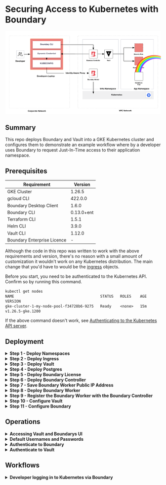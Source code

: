 # Securing Access to Kubernetes with Boundary

![Screenshot](images/diagram.png)

## Summary
This repo deploys Boundary and Vault into a GKE Kubernetes cluster and configures them to demonstrate an example workflow where by a developer uses Boundary to request Just-In-Time access to their application namespace.



## Prerequisites
| Requirement | Version |
| - | - |
| GKE Cluster | 1.26.5 |
| gcloud CLI | 422.0.0 |
| Boundary Desktop Client | 1.6.0 |
| Boundary CLI | 0.13.0+ent |
| Terraform CLI | 1.5.1 |
| Helm CLI | 3.9.0 |
| Vault CLI| 1.12.0 |
| Boundary Enterprise Licence | - |

Although the code in this repo was written to work with the above requirements and version, there's no reason with a small amount of customization it wouldn't work on any Kubernetes distribution. The main change that you'd have to would be the [ingress](./deploy/ingress) objects.

Before you start, you need to be authenticated to the Kubernetes API. Confirm so by running this command.
```
kubectl get nodes
NAME                                       STATUS   ROLES    AGE   VERSION
gke-cluster-1-my-node-pool-f34728b6-9275   Ready    <none>   15m   v1.26.5-gke.1200
```

If the above command doesn't work, see [Authenticating to the Kubernetes API server](https://cloud.google.com/kubernetes-engine/docs/how-to/api-server-authentication).

## Deployment
<details> 
  <summary><b>Step 1 - Deploy Namespaces</b></summary>

---
Deploy 2 namespaces.
- app - Used by the example web app.
- infra - Used by Vault and Boundary.
```bash
sh demo.sh namespaces
```  

</details>

<details> 
  <summary><b>Step 2 - Deploy Ingress</b></summary>

---
Deploy Services for HashiBank and Vault. In GKE, we deploy Kubernetes Services of `type: LoadBalancer` which then provisions a Cloud Loadbalancer mapped to the Service.

Why do we create the service ingress objects separately here and not together with each app? Because requesting a public IP from Google takes a few minutes, setting them up early makes sure that they have a  public IP associated by the time we need them.
```bash
sh demo.sh ingress
```  

</details>


<details> 
  <summary><b>Step 3 - Deploy Vault</b></summary>

---
Using the official Helm chart, deploy a single node of Vault, running in dev mode.  
```
sh demo.sh vault
```  

</details>

<details> 
  <summary><b>Step 4 - Deploy Postgres</b></summary>

---
Using the Bitnami Helm chart, deploy a single instance of Postgresql.
```
sh demo.sh postgres
```  

</details>

<details> 
  <summary><b>Step 5 - Deploy Boundary License</b></summary>

---
Your Boundary license file needs to be exported in the environment variable `BOUNDARY_LICENSE`. If the env var is not set, the script will exit with an error.
```
export BOUNDARY_LICENSE=02MVENNEWU...
sh demo.sh boundary-license
```  

</details>

<details> 
  <summary><b>Step 6 - Deploy Boundary Controller</b></summary>

---

Deploy the Boundary Enterprise Controller.
```
sh demo.sh boundary-controller
```  

</details>

<details> 
  <summary><b>Step 7 - Save Boundary Worker Public IP Address</b></summary>

---

Store the public IP address from the Boundary worker's external service into a ConfigMap. We set this value as an env var in 
the worker container because the worker needs to know it's public IP address for establishing sessions. This command will fail if the external loadbalancer hasn't been assigned an IP address yet.
```
sh demo.sh boundary-worker-addr
```  

</details>

<details> 
  <summary><b>Step 8 - Deploy Boundary Worker</b></summary>

---

Deploy a single instance of Boundary PKI Worker with auth persistence, session recording storage cache and encryption.
```
sh demo.sh boundary-worker
```  

</details>

<details> 
  <summary><b>Step 9 - Register the Boundary Worker with the Boundary Controller</b></summary>

---

Register the Boundary Worker to the Boundary controller using the worker-led registration method.
```
sh demo.sh boundary-worker-register
```  

</details>

<details> 
  <summary><b>Step 10 - Configure Vault</b></summary>

---

Use Terraform to manage all of Vault's configuration as code.
```
sh demo.sh vault-config-init
sh demo.sh vault-config-plan
sh demo.sh vault-config-apply
```

</details>

<details> 
  <summary><b>Step 11 - Configure Boundary</b></summary>

---
Use Terraform to manage all of Boundary's configuration as code.    

```
sh demo.sh boundary-config-init
sh demo.sh boundary-config-plan
sh demo.sh boundary-config-apply
```  

</details>

## Operations
<details> 
  <summary><b>Accessing Vault and Boundarys UI</b></summary>

---
```
kubectl -n infra get svc
NAME                           TYPE           CLUSTER-IP      EXTERNAL-IP     PORT(S)                      AGE
boundary-controller-external   LoadBalancer   10.244.5.138    <external-ip>   80:30126/TCP                 44m
boundary-worker-external       LoadBalancer   10.244.15.157   <external-ip>   80:30668/TCP                 44m
vault-external                 LoadBalancer   10.244.13.132   <external-ip>   80:31234/TCP                 44m
```

</details>

<details> 
  <summary><b>Default Usernames and Passwords</b></summary>

---
| Component | Username | Password | Token | 
| - | - | - | - |
| Boundary | admin-user | password123 | - | 
| Vault | - | - | Hash!123 | 

</details>

<details> 
  <summary><b>Authenticate to Boundary</b></summary>

---
Output env vars to auth the Boundary CLI.
```
sh demo.sh boundary-auth
```  

</details>

<details> 
  <summary><b>Authenticate to Vault</b></summary>

---
Output env vars to auth the Vault CLI.
```
sh demo.sh vault-auth
```  

</details>

## Workflows

<details> 
  <summary><b>Developer logging in to Kubernetes via Boundary</b></summary>

---

Authenticate to Boundary.
```
sh demo.sh boundary-auth
BOUNDARY_ADDR set to http://x.x.x.x.x
BOUNDARY_AUTH_METHOD set to ampw_msTnsE7nJ2

Authentication information:
  Account ID:      acctpw_roAzBnLRBY
  Auth Method ID:  ampw_msTnsE7nJ2
  Expiration Time: Wed, 02 Aug 2023 17:59:36 AEST
  User ID:         u_5pFXn6rNSj

The token was successfully stored in the chosen keyring and is not displayed here.
Run the following command to use the Boundary CLI locally
export BOUNDARY_ADDR=http://x.x.x.x
```  
Copy and paste the export command to your CLI,.
```
export BOUNDARY_ADDR=http://x.x.x.x
```  

Find the target ID for our Kubernetes cluster.
```
boundary targets list -recursive

Target information:
  ID:                    ttcp_gshPlGwsct <-- HERE
    Scope ID:            p_BWY9lDC7R4
    Version:             3
    Type:                tcp
    Name:                Kubernetes Production
    Description:         Kubernetes Production Cluster
    Authorized Actions:
      no-op
      read
      update
      delete
      add-host-sources
      set-host-sources
      remove-host-sources
      add-credential-sources
      set-credential-sources
      remove-credential-sources
      authorize-session
```  

Run the `connect.sh` helper script to establish a session with Boundary and generate our `KUBECONFIG`.
```
sh deploy/kubeconfig/connect.sh ttcp_gshPlGwsct
Connecting to cluster My-Kubernetes-Cluster via Boundary Proxy 0:55578
```

You are now successfully authenticated as a developer using a dynamic service account that Vault has created on our behalf.

Let's deploy an application with our newly created access.
```
kubectl apply -f deploy/hashibank
```

Confirm that our HashiBank application has deployed sucessfully by browsing to the external IP on the service.
```
kubectl get svc
NAME                 TYPE           CLUSTER-IP     EXTERNAL-IP     PORT(S)        AGE
hashibank-external   LoadBalancer   10.244.7.230   y.y.y.y         80:30566/TCP   129m
```

Browse to http://y.y.y.y in your web browser.  
![Screenshot](images/hashibank.png)

</details>
